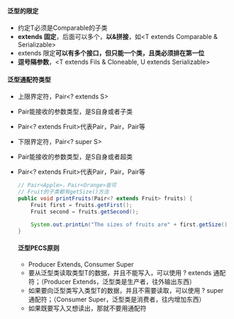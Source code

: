 #### 泛型的限定

- <T entends Comparable>约定T必须是Comparable的子类
- **extends 固定**，后面可以多个，**以&拼接**，如<T extends Comparable & Serializable>
- extends 限定**可以有多个接口，但只能一个类，且类必须排在第一位**
- **逗号隔参数**，<T extends Fils & Cloneable, U extends Serializable>


#### 泛型通配符类型
- 上限界定符，Pair<? extends S>
 - Pair能接收的参数类型，是S自身或者子类
  - Pair<? extends Fruit>代表Pair<Fruit>，Pair<Apple>，Pair<Orange>等


- 下限界定符，Pair<? super S>
 - Pair能接收的参数类型，是S自身或者超类
  - Pair<? extends Fruit>代表Pair<Object>，Pair<Fruit>，Pair<Apple>等


```java
// Pair<Apple>，Pair<Orange>皆可
// Fruit的子类都有getSize()方法
public void printFruits(Pair<? extends Fruit> fruits) {
    Fruit first = fruits.getFirst();
    Fruit second = fruits.getSecond();

    System.out.printLn("The sizes of fruits are" + first.getSize() + "," + second.getSize());
}

```

#### 泛型PECS原则
- Producer Extends, Consumer Super
- 要从泛型类读取类型T的数据，并且不能写入，可以使用 ? extends 通配符；（Producer Extends，泛型类是生产者，往外输出东西）
- 如果要向泛型类写入类型T的数据，并且不需要读取，可以使用 ? super 通配符；（Consumer Super，泛型类是消费者，往内增加东西）
- 如果既要写入又想读出，那就不要用通配符